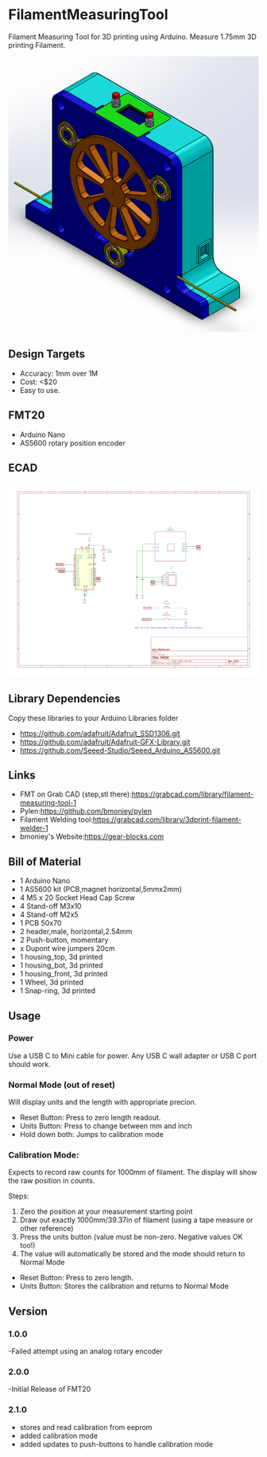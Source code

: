 # FilamentMeasuringTool
Filament Measuring Tool for 3D printing using Arduino.
Measure 1.75mm 3D printing Filament.

 ![MainPage](https://github.com/bmoniey/FilamentMeasuringTool/blob/main/gallery/fmt20_assy.png?raw=true)

## Design Targets

* Accuracy: 1mm over 1M
* Cost: <$20
* Easy to use.

## FMT20

* Arduino Nano
* AS5600 rotary position encoder 

## ECAD

![ECAD](https://github.com/bmoniey/FilamentMeasuringTool/blob/main/design/ecad/fmt.svg)

## Library Dependencies

Copy these libraries to your Arduino Libraries folder

* https://github.com/adafruit/Adafruit_SSD1306.git
* https://github.com/adafruit/Adafruit-GFX-Library.git
* https://github.com/Seeed-Studio/Seeed_Arduino_AS5600.git

## Links

* FMT on Grab CAD (step,stl there):https://grabcad.com/library/filament-measuring-tool-1
* Pylen:https://github.com/bmoniey/pylen
* Filament Welding tool:https://grabcad.com/library/3dprint-filament-welder-1
* bmoniey's Website:https://gear-blocks.com

## Bill of Material

- 1 Arduino Nano
- 1 AS5600 kit (PCB,magnet horizontal,5mmx2mm)
- 4 M5 x 20 Socket Head Cap Screw
- 4 Stand-off M3x10
- 4 Stand-off M2x5
- 1 PCB 50x70
- 2 header,male, horizontal,2.54mm 
- 2 Push-button, momentary
- x Dupont wire jumpers 20cm
- 1 housing_top, 3d printed
- 1 housing_bot, 3d printed
- 1 housing_front, 3d printed
- 1 Wheel, 3d printed
- 1 Snap-ring, 3d printed

## Usage

### Power

Use a USB C to Mini cable for power. Any USB C wall adapter or USB C port should work.
	
### Normal Mode (out of reset)

Will display units and the length with appropriate precion.

- Reset Button: Press to zero length readout.
- Units Button: Press to change between mm and inch
- Hold down both: Jumps to calibration mode

### Calibration Mode:

Expects to record raw counts for 1000mm of filament. The display will show the raw position in counts.

Steps:
1. Zero the position at your measurement starting point
2. Draw out exactly 1000mm/39.37in of filament (using a tape measure or other reference)
3. Press the units button (value must be non-zero. Negative values OK too!)
4. The value will automatically be stored and the mode should return to Normal Mode

- Reset Button: Press to zero length.  
- Units Button: Stores the calibration and returns to Normal Mode

## Version

### 1.0.0
-Failed attempt using an analog rotary encoder

### 2.0.0
-Initial Release of FMT20

### 2.1.0 
- stores and read calibration from eeprom
- added calibration mode
- added updates to push-buttons to handle calibration mode
